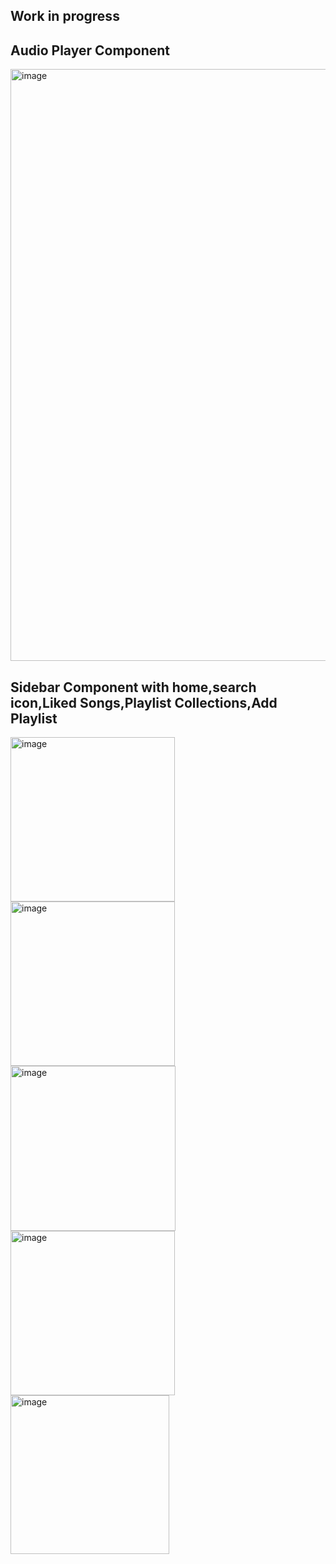 
## Work in progress

## Audio Player Component

<img width="947" alt="image" src="https://github.com/shalini47ch/Spotify-frontend/assets/60210475/2a6e2468-ff67-49ec-bb1d-73902128500b">

## Sidebar Component with home,search icon,Liked Songs,Playlist Collections,Add Playlist

<img width="263" alt="image" src="https://github.com/shalini47ch/Spotify-frontend/assets/60210475/cb710c19-9618-4280-aade-5dd6b43acba8">



<img width="263" alt="image" src="https://github.com/shalini47ch/Spotify-frontend/assets/60210475/c1589e96-039b-449b-bea0-c0182a43f43c">


<img width="264" alt="image" src="https://github.com/shalini47ch/Spotify-frontend/assets/60210475/4ab73aec-a124-48b9-b928-69f864968d74">

<img width="263" alt="image" src="https://github.com/shalini47ch/Spotify-frontend/assets/60210475/2c82690c-4edf-44db-abb4-f4cb75d6e60f">

<img width="254" alt="image" src="https://github.com/shalini47ch/Spotify-frontend/assets/60210475/28a501f5-d70b-498d-a31c-e7e83317d056">






